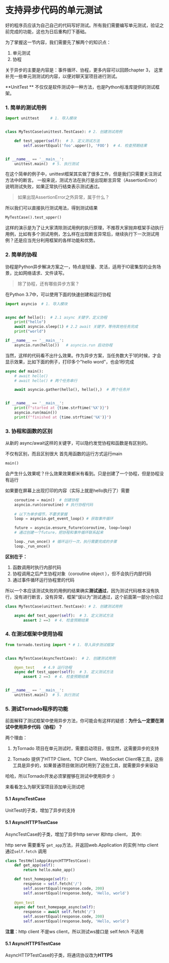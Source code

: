 # 支持异步代码的单元测试



好的程序员应该为自己自己的代码写好测试。所有我们需要编写单元测试，验证之前完成的功能，这也为日后重构打下基础。

为了掌握这一节内容，我们需要先了解两个的知识点：

1. 单元测试
2. 协程

关于异步的主要是内容是：事件循环、协程，更多内容可以回顾chapter 3，
这里补充一些单元测测试的内容，以便对聊天室项目进行测试。

**UnitTest ** 不仅仅是软件测试中一种方法，也是Python标准库提供的测试框架。

### 1. 简单的测试用例



```python
import unittest     # 1. 导入模块


class MyTestCase(unittest.TestCase): # 2. 创建测试用例

    def test_upper(self):  # 3. 定义测试方法
        self.assertEqual('foo'.upper(), 'FOO')  # 4. 检查预期结果


if __name__ == '__main__':
    unittest.main()  # 5. 执行测试

```
在这个简单的例子中，unittest框架其实做了很多工作，但是我们只需要关注测试方法中的断言。
一般来说，测试方法在执行是出现断言异常（AssertionError） 说明测试失败，如果正常执行结束表示测试通过。

> 如果出现AssertionError之外异常，属于什么？

所以我们可以直接执行测试用法，得到测试结果

```python
MyTestCase().test_upper()
```

这样的演示是为了让大家清除测试用例的执行原理，不推荐大家抛弃框架手动执行用例，比如有多个测试用例，怎么样在出现断言异常后，继续执行下一次测试用例？还是应当充分利用框架的各样功能和优势。

### 2. 简单的协程

协程是Python异步解决方案之一，特点是轻量、灵活，适用于IO密集型的业务场景，比如网络请求、文件读写。

> 除了协程，还有哪些异步方案？

在Python 3.7中，可以使用下面的快速创建和运行协程

```python
import asyncio  # 1. 导入模块


async def hello():  # 2.1 async 关键字，定义协程
    print("hello")
    await asyncio.sleep(1) # 2.2 await 关键字，等待其他任务完成
    print("world")

if __name__ == '__main__':
    asyncio.run(hello())   # asyncio.run 启动协程
```

当然，这样的代码看不出什么效果。作为异步方案，当任务数大于1的时候，才会显示效果，比如下面的例子，打印多个"hello word"，也会1秒完成

```python
async def main():
    # await hello()
    # await hello() # 两个任务串行

    await asyncio.gather(hello(), hello(),)  # 两个任务并


if __name__ == '__main__':
    print(f"started at {time.strftime('%X')}")
    asyncio.run(main())
    print(f"finished at {time.strftime('%X')}")
```

### 3. 协程和函数的区别

从新的 async/await这样的关键字，可以隐约发觉协程和函数是有区别的。

不仅有区别，而且区别很大
首先用函数的运行方式运行main
```python
main()
```
会产生什么效果呢？什么效果效果都米有看到。只是创建了一个协程，但是协程没有运行

如果要在屏幕上出现打印的内容（实际上就是hello执行了）需要

```python
    coroutine = main()  # 创建协程
    asyncio.run(coroutine) # 执行协程代码
    
    # 以下为单步细节，不要求掌握
    loop = asyncio.get_event_loop() # 获取事件循环

    future = asyncio.ensure_future(coroutine, loop=loop)
    # 通过创建一个future，把协程和事件循环联系起来

    loop._run_once() # 循环运行一次，执行需要完成的步骤
    loop._run_once()
```

**区别在于：**
1. 函数调用时执行内部代码
2. 协程调用之后产生协程对象（coroutine object ），但不会执行内部代码
3. 通过事件循环运行协程里的代码

所以一个本应该测试失败的用例的结果确实**测试通过**，因为测试代码根本没有执行，没有进行断言，没有异常，框架“误以为”测试通过，这个前面第一部分介绍过
```python
class MyTestCase(unittest.TestCase): # 2. 创建测试用例

    async def test_upper(self):  # 3. 定义测试方法
        assert 2 ==3  # 4. 检查预期结果
```

### 4. 在测试框架中使用协程

```python
from tornado.testing import * # 1. 导入异步测试框架


class MyTestCase(AsyncTestCase):  # 2. 创建测试用例

    @gen_test    # 4.9 运行协程
    async def test_upper(self):  # 3. 定义测试方法
        assert 2 ==3  # 4. 检查预期结果


if __name__ == '__main__':
    unittest.main()  # 5. 执行测试
```

### 5. 测试Tornado程序的功能

前面解释了测试框架中使用异步方法，你可能会有这样的疑惑：**为什么一定要在测试中使用异步代码（协程）？**

两个理由：

1. 为Tornado 项目在单元测试时，需要启动项目，很显然，这需要异步的支持

2. Tornado 提供了HTTP Client、TCP Client、WebSocket Client等工具，这些工具是异步的，如果普通项目做测试时用到了这些工具，就需要异步来驱动

   

哈哈，所以Tornado开发必须掌握够在测试中使用异步 :)

来看看怎么为聊天室项目添加单元测试吧

#### 5.1 AsyncTestCase

UnitTest的子类，增加了异步的支持

#### 5.1 AsyncHTTPTestCase

AsyncTestCase的子类，增加了异步http server 和http client，
其中:

http serve 需要重写 `get_app`方法，并返回web.Application 的实例
http client 通过`self.fetch` 调用

```python
class TestHelloApp(AsyncHTTPTestCase):
    def get_app(self):
        return hello.make_app()

    def test_homepage(self):
        response = self.fetch('/')
        self.assertEqual(response.code, 200)
        self.assertEqual(response.body, 'Hello, world')
  
    @gen_test    
    async def test_homepage_async(self):
        response = await self.fetch('/')
        self.assertEqual(response.code, 200)
        self.assertEqual(response.body, 'Hello, world')
```

**注意**：http client 不是ws client，所以测试ws接口是 self.fetch 不适用

#### 5.1 AsyncHTTPSTestCase

AsyncHTTPTestCase的子类，将通讯协议改为**HTTPS**